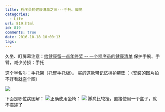 ```yaml
---
title: 程序员的健康清单之三---手托、脚凳
categories:
  - Life
url: 819.html
id: 819
comments: true
date: 2016-10-18 10:00:13
tags:
---
```


久坐、盯屏幕注意：[给健康留一点年终奖 \-\- 一个程序员的健康清单](https://antscript.com/post/2017-01-24-developer-health-list/) [](https://antscript.com/post/2017-01-24-developer-health-list/) 保护手腕、手臂，减少劳损：手托

这个学名叫：手托架（托臂手托板）。 买的这款带记忆棉护腕垫 ：（安装的图片拍不好看就盗个图）

![](http://www.le-more.com/wp-content/uploads/2017/03/shoutuo.jpg)

下面是职位病图解： ![](http://www.le-more.com/wp-content/uploads/2017/03/shoutuo_1.jpg)正确使用坐椅： ![](http://www.le-more.com/wp-content/uploads/2017/03/shoutuo_2.jpg) 脚凳比较挫，直接使用一个盒子，就不描述了